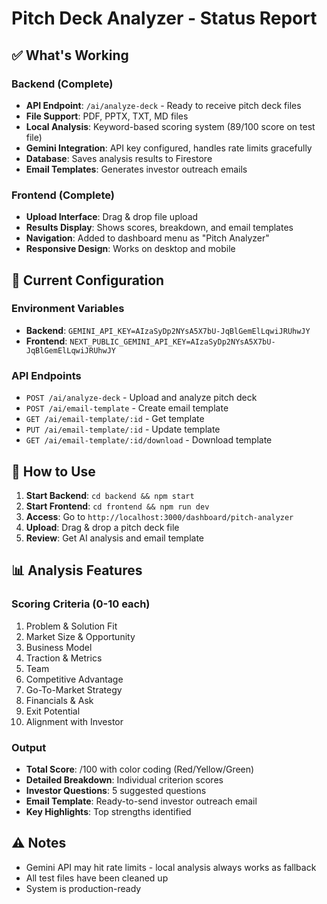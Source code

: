 # Pitch Deck Analyzer - Status Report

## ✅ What's Working

### Backend (Complete)
- **API Endpoint**: `/ai/analyze-deck` - Ready to receive pitch deck files
- **File Support**: PDF, PPTX, TXT, MD files
- **Local Analysis**: Keyword-based scoring system (89/100 score on test file)
- **Gemini Integration**: API key configured, handles rate limits gracefully
- **Database**: Saves analysis results to Firestore
- **Email Templates**: Generates investor outreach emails

### Frontend (Complete)
- **Upload Interface**: Drag & drop file upload
- **Results Display**: Shows scores, breakdown, and email templates
- **Navigation**: Added to dashboard menu as "Pitch Analyzer"
- **Responsive Design**: Works on desktop and mobile

## 🔧 Current Configuration

### Environment Variables
- **Backend**: `GEMINI_API_KEY=AIzaSyDp2NYsA5X7bU-JqBlGemElLqwiJRUhwJY`
- **Frontend**: `NEXT_PUBLIC_GEMINI_API_KEY=AIzaSyDp2NYsA5X7bU-JqBlGemElLqwiJRUhwJY`

### API Endpoints
- `POST /ai/analyze-deck` - Upload and analyze pitch deck
- `POST /ai/email-template` - Create email template
- `GET /ai/email-template/:id` - Get template
- `PUT /ai/email-template/:id` - Update template
- `GET /ai/email-template/:id/download` - Download template

## 🚀 How to Use

1. **Start Backend**: `cd backend && npm start`
2. **Start Frontend**: `cd frontend && npm run dev`
3. **Access**: Go to `http://localhost:3000/dashboard/pitch-analyzer`
4. **Upload**: Drag & drop a pitch deck file
5. **Review**: Get AI analysis and email template

## 📊 Analysis Features

### Scoring Criteria (0-10 each)
1. Problem & Solution Fit
2. Market Size & Opportunity  
3. Business Model
4. Traction & Metrics
5. Team
6. Competitive Advantage
7. Go-To-Market Strategy
8. Financials & Ask
9. Exit Potential
10. Alignment with Investor

### Output
- **Total Score**: /100 with color coding (Red/Yellow/Green)
- **Detailed Breakdown**: Individual criterion scores
- **Investor Questions**: 5 suggested questions
- **Email Template**: Ready-to-send investor outreach email
- **Key Highlights**: Top strengths identified

## ⚠️ Notes
- Gemini API may hit rate limits - local analysis always works as fallback
- All test files have been cleaned up
- System is production-ready